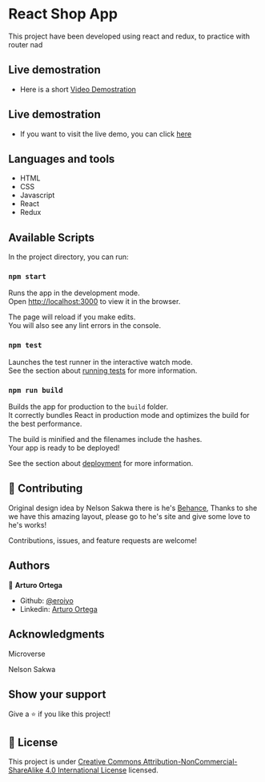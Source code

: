 # React Shop App

This project have been developed using react and redux, to practice with router nad


## Live demostration

- Here is a short [Video Demostration](https://www.loom.com/share/05fbe43aef324dc1986c1d4d7565fec1)


## Live demostration

- If you want to visit the live demo, you can click [here](https://fakeshop-app.netlify.app/)
## Languages and tools

- HTML
- CSS
- Javascript
- React
- Redux

## Available Scripts

In the project directory, you can run:

### `npm start`

Runs the app in the development mode.\
Open [http://localhost:3000](http://localhost:3000) to view it in the browser.

The page will reload if you make edits.\
You will also see any lint errors in the console.

### `npm test`

Launches the test runner in the interactive watch mode.\
See the section about [running tests](https://facebook.github.io/create-react-app/docs/running-tests) for more information.

### `npm run build`

Builds the app for production to the `build` folder.\
It correctly bundles React in production mode and optimizes the build for the best performance.

The build is minified and the filenames include the hashes.\
Your app is ready to be deployed!

See the section about [deployment](https://facebook.github.io/create-react-app/docs/deployment) for more information.

## 🤝 Contributing

Original design idea by Nelson Sakwa there is he's [Behance](https://www.behance.net/sakwadesignstudio), Thanks to she we have this amazing layout, please go to he's site and give some love to he's works!

Contributions, issues, and feature requests are welcome!


## Authors

👤 **Arturo Ortega**

- Github: [@eroiyo](https://github.com/eroiro)
- Linkedin: [Arturo Ortega](https://www.linkedin.com/in/carlos-arturo-ortega-guanipa-39a1a5204/)

## Acknowledgments

Microverse

Nelson Sakwa

## Show your support

Give a ⭐️ if you like this project!

## 📝 License

This project is under [Creative Commons Attribution-NonCommercial-ShareAlike 4.0 International License](http://creativecommons.org/licenses/by-nc-sa/4.0/") licensed.

